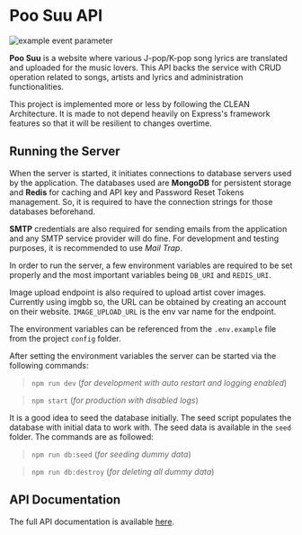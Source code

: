 # Poo Suu API

![example event parameter](https://github.com/zer0eXploit/poosuu-api/actions/workflows/main.yml/badge.svg?event=push)

**Poo Suu** is a website where various J-pop/K-pop song lyrics are translated and uploaded for the music lovers. This API backs the service with CRUD operation related to songs, artists and lyrics and administration functionalities.

This project is implemented more or less by following the CLEAN Architecture. It is made to not depend heavily on Express's framework features so that it will be resilient to changes overtime.

## Running the Server

When the server is started, it initiates connections to database servers used by the application. The databases used are **MongoDB** for persistent storage and **Redis** for caching and API key and Password Reset Tokens management. So, it is required to have the connection strings for those databases beforehand.

**SMTP** credentials are also required for sending emails from the application and any SMTP service provider will do fine. For development and testing purposes, it is recommended to use _Mail Trap_.

In order to run the server, a few environment variables are required to be set properly and the most important variables being `DB_URI` and `REDIS_URI`.

Image upload endpoint is also required to upload artist cover images. Currently using imgbb so, the URL can be obtained by creating an account on their website. `IMAGE_UPLOAD_URL` is the env var name for the endpoint.

The environment variables can be referenced from the `.env.example` file from the project `config` folder.

After setting the environment variables the server can be started via the following commands:

> `npm run dev` (_for development with auto restart and logging enabled_)

> `npm start` (_for production with disabled logs_)

It is a good idea to seed the database initially. The seed script populates the database with initial data to work with. The seed data is available in the `seed` folder. The commands are as followed:

> `npm run db:seed` (_for seeding dummy data_)

> `npm run db:destroy` (_for deleting all dummy data_)

## API Documentation

The full API documentation is available [here](https://documenter.getpostman.com/view/8103362/UVXerxrb).
